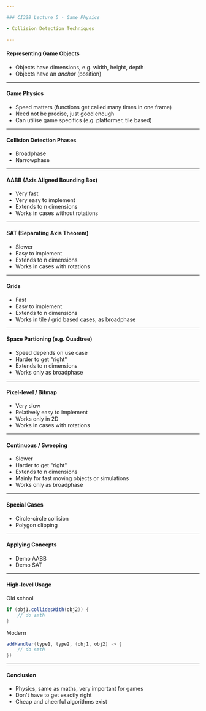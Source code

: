 ```yaml
---

### CI328 Lecture 5 - Game Physics

- Collision Detection Techniques

---
```


#### Representing Game Objects

- Objects have dimensions, e.g. width, height, depth
- Objects have an _anchor_ (position)

---

#### Game Physics

- Speed matters (functions get called many times in one frame)
- Need not be precise, just good enough
- Can utilise game specifics (e.g. platformer, tile based)

---

#### Collision Detection Phases

- Broadphase
- Narrowphase

---

#### AABB (Axis Aligned Bounding Box)

- Very fast
- Very easy to implement
- Extends to n dimensions
- Works in cases without rotations

---

#### SAT (Separating Axis Theorem)

- Slower
- Easy to implement
- Extends to n dimensions
- Works in cases with rotations

---

#### Grids

- Fast
- Easy to implement
- Extends to n dimensions
- Works in tile / grid based cases, as broadphase

---

#### Space Partioning (e.g. Quadtree)

- Speed depends on use case
- Harder to get "right"
- Extends to n dimensions
- Works only as broadphase

---

#### Pixel-level / Bitmap

- Very slow
- Relatively easy to implement
- Works only in 2D
- Works in cases with rotations

---

#### Continuous / Sweeping

- Slower
- Harder to get "right"
- Extends to n dimensions
- Mainly for fast moving objects or simulations
- Works only as broadphase

---

#### Special Cases

- Circle-circle collision
- Polygon clipping

---

#### Applying Concepts

- Demo AABB
- Demo SAT

---

#### High-level Usage

Old school

```java
if (obj1.collidesWith(obj2)) {
    // do smth
}
```

Modern

```java
addHandler(type1, type2, (obj1, obj2) -> {
    // do smth
})
```

---

#### Conclusion

- Physics, same as maths, very important for games
- Don't have to get exactly right
- Cheap and cheerful algorithms exist